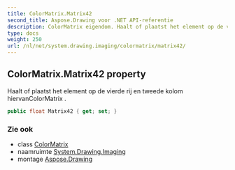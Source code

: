 ```yaml
---
title: ColorMatrix.Matrix42
second_title: Aspose.Drawing voor .NET API-referentie
description: ColorMatrix eigendom. Haalt of plaatst het element op de vierde rij en tweede kolom hiervanColorMatrix .
type: docs
weight: 250
url: /nl/net/system.drawing.imaging/colormatrix/matrix42/
---
```

## ColorMatrix.Matrix42 property

Haalt of plaatst het element op de vierde rij en tweede kolom hiervanColorMatrix .

```csharp
public float Matrix42 { get; set; }
```

### Zie ook

* class [ColorMatrix](../)
* naamruimte [System.Drawing.Imaging](../../colormatrix/)
* montage [Aspose.Drawing](../../../)


